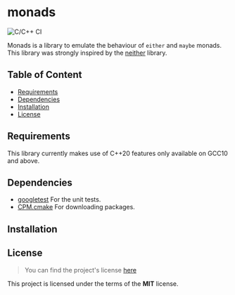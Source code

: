 # monads

![C/C++ CI](https://github.com/Wmbat/monads/workflows/C/C++%20CI/badge.svg)

Monads is a library to emulate the behaviour of `either` and `maybe` monads. This library was strongly inspired by the
[neither](https://github.com/LoopPerfect/neither) library.

## Table of Content
* [Requirements](#requirements)
* [Dependencies](#dependencies)
* [Installation](#installation)
* [License](#license)

## Requirements

This library currently makes use of C++20 features only available on GCC10 and above.

## Dependencies

* [googletest](https://github.com/google/googletest) For the unit tests.
* [CPM.cmake](https://github.com/TheLartians/CPM.cmake) For downloading packages.

## Installation

## License

> You can find the project's license [here](https://github.com/Wmbat/monads/blob/master/LICENSE)

This project is licensed under the terms of the **MIT** license.

